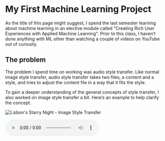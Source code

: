 # My First Machine Learning Project 
As the title of this page might suggest, I spend the last semester learning about machine learning in an elective module called "Creating Rich User Experiences with Applied Machine Learning". Prior to this class, I haven’t done anything with ML other than watching a couple of videos on YouTube out of curiosity.

## The problem
The problem I spend time on working was audio style transfer. Like normal image style transfer, audio style transfer takes two files, a content and a style, and tries to adjust the content file in a way that it fits the style.  

To gain a deeper understanding of the general concepts of style transfer, I also worked on image style transfer a bit. Here’s an example to help clarify the concept.

![Lisbon's Starry Night - Image Style Transfer](https://notadvisable.github.io/audio_style_transfer/assets/imageStyleTransfer.png)




<audio controls>
  <source src="https://notadvisable.github.io/audio_style_transfer/assets/female_talking.wav" type="audio/wav">
</audio> 
